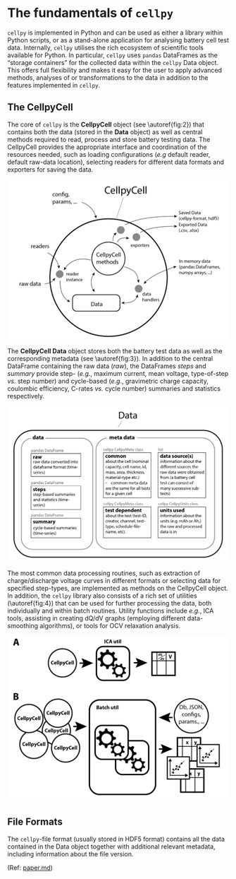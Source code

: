# The fundamentals of `cellpy`
`cellpy` is implemented in Python and can be used as either a library within Python scripts, or as a stand-alone application for analysing battery cell test data. Internally, `cellpy` utilises the rich ecosystem of scientific tools available for Python. In particular, `cellpy` uses `pandas` DataFrames as the “storage containers” for the collected data within the `cellpy` Data object. This offers full flexibility and makes it easy for the user to apply advanced methods, analyses of or transformations to the data in addition to the features implemented in `cellpy`.

## The CellpyCell
The core of `cellpy` is the **CellpyCell** object (see \autoref{fig:2}) that contains both the data (stored in the **Data** object) as well as central methods required to read, process and store battery testing data. The CellpyCell provides the appropriate interface and coordination of the resources needed, such as loading configurations (*e.g* default reader, default raw-data location), selecting readers for different data formats and exporters for saving the data.

![Illustration of the core object within ``cellpy``, the **CellpyCell**.\label{fig:2}](..\figures\CellpyCell.jpg)

The **CellpyCell Data** object stores both the battery test data as well as the corresponding metadata (see \autoref{fig:3}). In addition to the central DataFrame containing the raw data (*raw*), the DataFrames *steps* and *summary* provide step- (*e.g.*, maximum current, mean voltage, type-of-step *vs.* step number) and cycle-based (*e.g.*, gravimetric charge capacity, coulombic efficiency, C-rates *vs.* cycle number) summaries and statistics respectively.

![Summary of the types of contents in a **CellpyCell Data** object.\label{fig:3}](Figures/CellpyData.jpg)

The most common data processing routines, such as extraction of charge/discharge voltage curves in different formats or selecting data for specified step-types, are implemented as methods on the CellpyCell object. In addition, the `cellpy` library also consists of a rich set of utilities (\autoref{fig:4}) that can be used for further processing the data, both individually and within batch routines. Utility functions include *e.g.*, ICA tools, assisting in creating dQ/dV graphs (employing different data-smoothing algorithms), or tools for OCV relaxation analysis.

![The `cellpy` library contains multiple utilities that assists in data analysis. A utility can work on (A) a single **CellpyCell** object, or (B) a set of CellpyCell objects such as the Batch utility that helps the user in automating and comparing results from many data sets.\label{fig:4}](Figures/Cellpy-Utils.jpg)


## File Formats
The `cellpy`-file format (usually stored in HDF5 format) contains all the data contained in the Data object together with additional relevant metadata, including information about the file version.

(Ref: [paper.md](https://github.com/jepegit/cellpy/tree/master/paper))